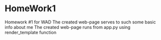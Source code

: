 # HomeWork1
 Homework #1 for WAD
 The created web-page serves to such some basic info about me
 The created web-page runs from app.py using render_template function
